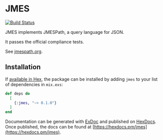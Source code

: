 # JMES

[![Build Status](https://travis-ci.org/stephan83/ex-jmes.svg?branch=master)](https://travis-ci.org/stephan83/ex-jmes)

JMES implements JMESPath, a query language for JSON.

It passes the official compliance tests.

See [jmespath.org](http://jmespath.org).

## Installation

If [available in Hex](https://hex.pm/docs/publish), the package can be installed
by adding `jmes` to your list of dependencies in `mix.exs`:

```elixir
def deps do
  [
    {:jmes, "~> 0.1.0"}
  ]
end
```

Documentation can be generated with [ExDoc](https://github.com/elixir-lang/ex_doc)
and published on [HexDocs](https://hexdocs.pm). Once published, the docs can
be found at [https://hexdocs.pm/jmes](https://hexdocs.pm/jmes).

